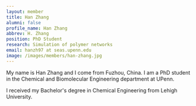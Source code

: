 ```yaml
---
layout: member
title: Han Zhang
alumni: false 
profile_name: Han Zhang
abbrev: H. Zhang
position: PhD Student
research: Simulation of polymer networks
email: hanzh97 at seas.upenn.edu
image: /images/members/han-zhang.jpg
---
```


My name is Han Zhang and I come from Fuzhou, China. I am a PhD
student in the Chemical and Biomolecular Engineering department at
UPenn.

I received my Bachelor's degree in Chemical Engineering from Lehigh University.
